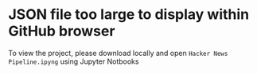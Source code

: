 # JSON file too large to display within GitHub browser

To view the project, please download locally and open `Hacker News Pipeline.ipyng` using Jupyter Notbooks
